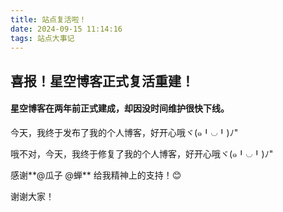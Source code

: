 ```yaml
---
title: 站点复活啦！
date: 2024-09-15 11:14:16
tags: 站点大事记
---
```

## 喜报！星空博客正式复活重建！

#### 星空博客在两年前正式建成，却因没时间维护很快下线。
<!-- more -->

今天，我终于发布了我的个人博客，好开心哦ヾ(๑╹◡╹)ﾉ"

哦不对，今天，我终于修复了我的个人博客，好开心哦ヾ(๑╹◡╹)ﾉ"

感谢**@瓜子 @蝉** 给我精神上的支持！😊

谢谢大家！